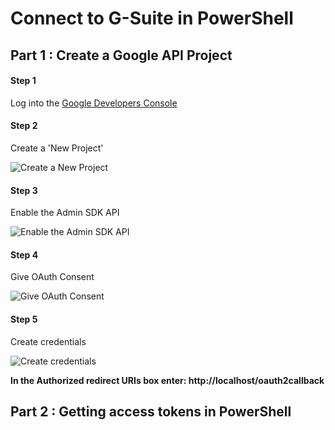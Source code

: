 # Connect to G-Suite in PowerShell

## Part 1 : Create a Google API Project

#### Step 1

Log into the [Google Developers Console](https://console.developers.google.com/)

#### Step 2 

Create a 'New Project' 

![Create a New Project](https://github.com/scottd3v/PlayGround/blob/master/Gifs/GAPI_NewProject.gif)

#### Step 3

Enable the Admin SDK API

![Enable the Admin SDK API](https://github.com/scottd3v/PlayGround/blob/master/Gifs/GAPI_AdminSDK.gif)

#### Step 4

Give OAuth Consent 

![Give OAuth Consent](https://github.com/scottd3v/PlayGround/blob/master/Gifs/GAPI_OAuthConsent.gif)

#### Step 5 

Create credentials

![Create credentials](https://github.com/scottd3v/PlayGround/blob/master/Gifs/GAPI_CreateCredentials.gif)

**In the Authorized redirect URIs box enter:  http://localhost/oauth2callback**



## Part 2 : Getting access tokens in PowerShell 
